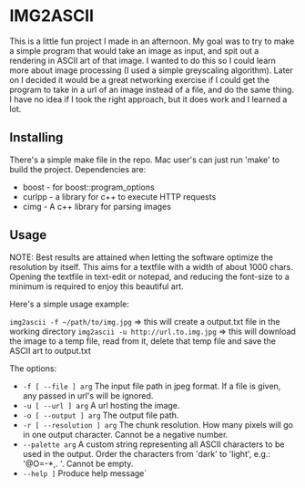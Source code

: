 IMG2ASCII
=========

This is a little fun project I made in an afternoon. My goal was to try to make a simple program that would take an image as input, and spit out a rendering in ASCII art of that image. I wanted to do this so I could learn more about image processing (I used a simple greyscaling algorithm). Later on I decided it would be a great networking exercise if I could get the program to take in a url of an image instead of a file, and do the same thing. I have no idea if I took the right approach, but it does work and I learned a lot.

Installing
----------

There's a simple make file in the repo. Mac user's can just run 'make' to build the project. Dependencies are:
  * boost       - for boost::program_options
  * curlpp      - a library for c++ to execute HTTP requests
  * cimg        - A c++ library for parsing images

Usage
-----

NOTE: Best results are attained when letting the software optimize the resolution by itself. This aims for a textfile with a width of about 1000 chars. Opening the textfile in text-edit or notepad, and reducing the font-size to a minimum is required to enjoy this beautiful art.

Here's a simple usage example:

`img2ascii -f ~/path/to/img.jpg` => this will create a output.txt file in the working directory
`img2ascii -u http://url.to.img.jpg` => this will download the image to a temp file, read from it, delete that temp file and save the ASCII art to output.txt

The options:
* `-f [ --file ] arg`
The input file path in jpeg format. If a file is given, any passed in url's will be ignored.
* `-u [ --url ] arg`
A url hosting the image.
* `-o [ --output ] arg`
The output file path.
* `-r [ --resolution ] arg`
The chunk resolution. How many pixels will go in one output character. Cannot be a negative number.
* `--palette arg`
A custom string representing all ASCII characters to be used in the output. Order the characters from 'dark' to 'light', e.g.: '@O=-*,. '. Cannot be empty.
* `--help ]`
Produce help message`



